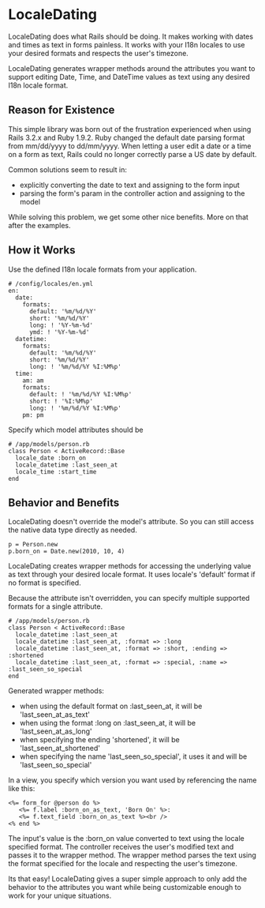 # LocaleDating

LocaleDating does what Rails should be doing. It makes working with dates and times as text in forms painless.
It works with your I18n locales to use your desired formats and respects the user's timezone.

LocaleDating generates wrapper methods around the attributes you want to support editing
Date, Time, and DateTime values as text using any desired I18n locale format.

## Reason for Existence

This simple library was born out of the frustration experienced when using Rails 3.2.x and Ruby 1.9.2. Ruby
changed the default date parsing format from mm/dd/yyyy to dd/mm/yyyy. When letting a user edit a date or a time
on a form as text, Rails could no longer correctly parse a US date by default.

Common solutions seem to result in:

* explicitly converting the date to text and assigning to the form input
* parsing the form's param in the controller action and assigning to the model

While solving this problem, we get some other nice benefits. More on that after the examples.

## How it Works

Use the defined I18n locale formats from your application.

    # /config/locales/en.yml
    en:
      date:
        formats:
          default: '%m/%d/%Y'
          short: '%m/%d/%Y'
          long: ! '%Y-%m-%d'
          ymd: ! '%Y-%m-%d'
      datetime:
        formats:
          default: '%m/%d/%Y'
          short: '%m/%d/%Y'
          long: ! '%m/%d/%Y %I:%M%p'
      time:
        am: am
        formats:
          default: ! '%m/%d/%Y %I:%M%p'
          short: ! '%I:%M%p'
          long: ! '%m/%d/%Y %I:%M%p'
        pm: pm

Specify which model attributes should be

    # /app/models/person.rb
    class Person < ActiveRecord::Base
      locale_date :born_on
      locale_datetime :last_seen_at
      locale_time :start_time
    end

## Behavior and Benefits

LocaleDating doesn't override the model's attribute. So you can still access the native data type directly as needed.

    p = Person.new
    p.born_on = Date.new(2010, 10, 4)

LocaleDating creates wrapper methods for accessing the underlying value as text through your desired locale format.
It uses locale's 'default' format if no format is specified.

Because the attribute isn't overridden, you can specify multiple supported formats for a single attribute.

    # /app/models/person.rb
    class Person < ActiveRecord::Base
      locale_datetime :last_seen_at
      locale_datetime :last_seen_at, :format => :long
      locale_datetime :last_seen_at, :format => :short, :ending => :shortened
      locale_datetime :last_seen_at, :format => :special, :name => :last_seen_so_special
    end

Generated wrapper methods:
* when using the default format on :last_seen_at, it will be 'last_seen_at_as_text'
* when using the format :long on :last_seen_at, it will be 'last_seen_at_as_long'
* when specifying the ending 'shortened', it will be 'last_seen_at_shortened'
* when specifying the name 'last_seen_so_special', it uses it and will be 'last_seen_so_special'

In a view, you specify which version you want used by referencing the name like this:

    <%= form_for @person do %>
       <%= f.label :born_on_as_text, 'Born On' %>:
       <%= f.text_field :born_on_as_text %><br />
    <% end %>

The input's value is the :born_on value converted to text using the locale specified format. The controller receives
the user's modified text and passes it to the wrapper method. The wrapper method parses the text using the format
specified for the locale and respecting the user's timezone.

Its that easy! LocaleDating gives a super simple approach to only add the behavior to the attributes you want
while being customizable enough to work for your unique situations.

